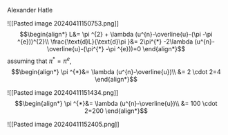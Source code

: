 Alexander Hatle

![[Pasted image 20240411150753.png]]
$$\begin{align*}
L&= \pi ^{2} + \lambda (u^{n}-\overline{u}-(\pi -\pi ^{e}))^{2}\\
\frac{\text{d}L}{\text{d}\pi }&= 2\pi^{*} -2\lambda (u^{n}-\overline{u}-(\pi^{*} -\pi ^{e}))=0
\end{align*}$$
assuming that $\pi ^{*}=\pi ^{e}$,
$$\begin{align*}
\pi ^{*}&= \lambda (u^{n}-\overline{u})\\
&= 2 \cdot 2=4
\end{align*}$$

![[Pasted image 20240411151434.png]]
$$\begin{align*}
\pi ^{*}&= \lambda (u^{n}-\overline{u})\\
&= 100 \cdot 2=200
\end{align*}$$

![[Pasted image 20240411152405.png]]